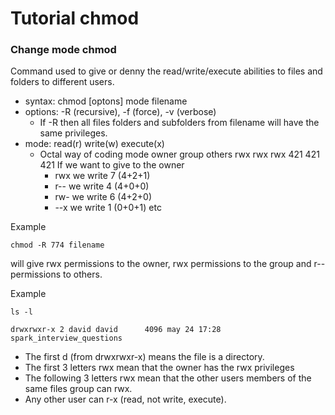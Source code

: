 # Tutorial chmod

### Change mode chmod

Command used to give or denny the read/write/execute abilities to files and folders to different users.

- syntax: chmod [optons] mode filename
- options:  -R (recursive), -f (force), -v (verbose)
  - If -R then all files folders and subfolders from filename will have the same privileges.
- mode:     read(r)   write(w)    execute(x)
  - Octal way of coding mode
       owner    group    others
       rwx      rwx      rwx
       421      421      421 
   If we want to give to the owner
       - rwx we write 7 (4+2+1)
       - r-- we write 4 (4+0+0)
       - rw- we write 6 (4+2+0) 
       - --x we write 1 (0+0+1)
       etc

Example

    chmod -R 774 filename

will give rwx permissions to the owner, rwx permissions to the group and r-- permissions to others.

Example

    ls -l 
    
    drwxrwxr-x 2 david david      4096 may 24 17:28 spark_interview_questions

- The first d (from drwxrwxr-x) means the file is a directory.
- The first 3 letters rwx mean that the owner has the rwx privileges
- The following 3 letters rwx mean that the other users members of the same files group can rwx.
- Any other user can r-x (read, not write, execute).



